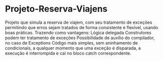 # Projeto-Reserva-Viajens
Projeto que simula a reserva de viajem, com seu tratamento de exceções permitindo que erros sejam tratados de forma consistente e flexível, usando boas práticas.
Trazendo como vantagens: 
Lógica delegada
Construtores podem ter tratamento de exceções
Possibilidade de auxílio do compilador, no caso de Exceptions
Código mais simples, sem aninhamento de condicionais, a qualquer momento que uma exceção é disparada, a execução é interrompida e cai no bloco catch correspondente.
